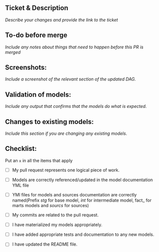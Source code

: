 
## Ticket & Description

*Describe your changes and provide the link to the ticket*


## To-do before merge

*Include any notes about things that need to happen before this PR is merged*



## Screenshots:


*Include a screenshot of the relevant section of the updated DAG.* 



## Validation of models:


*Include any output that confirms that the models do what is expected*. 



## Changes to existing models:


*Include this section if you are changing any existing models*. 



## Checklist:


Put an `x` in all the items that apply


- [ ] My pull request represents one logical piece of work.

- [ ] Models are correctly referenced/updated in the  model documentation YML file


- [ ] YMl files for models and sources documentation are correctly named(Prefix _stg_  for base model, _int_ for intermediate model, fact_ for marts models and _sourcs_ for sources)

- [ ] My commits are related to the pull request.


- [ ] I have materialized my models appropriately.

- [ ] I have added appropriate tests and documentation to any new models.

- [ ] I have updated the README file.


